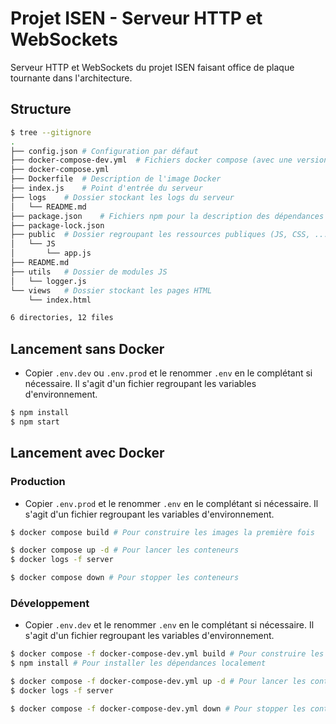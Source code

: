 # Projet ISEN - Serveur HTTP et WebSockets

Serveur HTTP et WebSockets du projet ISEN faisant office de plaque tournante dans l'architecture.

## Structure

```bash
$ tree --gitignore
.
├── config.json # Configuration par défaut
├── docker-compose-dev.yml  # Fichiers docker compose (avec une version dev)
├── docker-compose.yml
├── Dockerfile  # Description de l'image Docker
├── index.js    # Point d'entrée du serveur
├── logs    # Dossier stockant les logs du serveur
│   └── README.md
├── package.json    # Fichiers npm pour la description des dépendances
├── package-lock.json
├── public  # Dossier regroupant les ressources publiques (JS, CSS, ...)
│   └── JS
│       └── app.js
├── README.md
├── utils   # Dossier de modules JS
│   └── logger.js
└── views   # Dossier stockant les pages HTML
    └── index.html

6 directories, 12 files
```

## Lancement sans Docker

* Copier `.env.dev` ou `.env.prod` et le renommer `.env` en le complétant si nécessaire. Il s'agit d'un fichier regroupant les variables d'environnement.

```bash
$ npm install
$ npm start
```

## Lancement avec Docker

### Production

* Copier `.env.prod` et le renommer `.env` en le complétant si nécessaire. Il s'agit d'un fichier regroupant les variables d'environnement.

```bash
$ docker compose build # Pour construire les images la première fois
```

```bash
$ docker compose up -d # Pour lancer les conteneurs
$ docker logs -f server
```

```bash
$ docker compose down # Pour stopper les conteneurs
```

### Développement

* Copier `.env.dev` et le renommer `.env` en le complétant si nécessaire. Il s'agit d'un fichier regroupant les variables d'environnement.

```bash
$ docker compose -f docker-compose-dev.yml build # Pour construire les images la première fois
$ npm install # Pour installer les dépendances localement
```

```bash
$ docker compose -f docker-compose-dev.yml up -d # Pour lancer les conteneurs
$ docker logs -f server
```

```bash
$ docker compose -f docker-compose-dev.yml down # Pour stopper les conteneurs